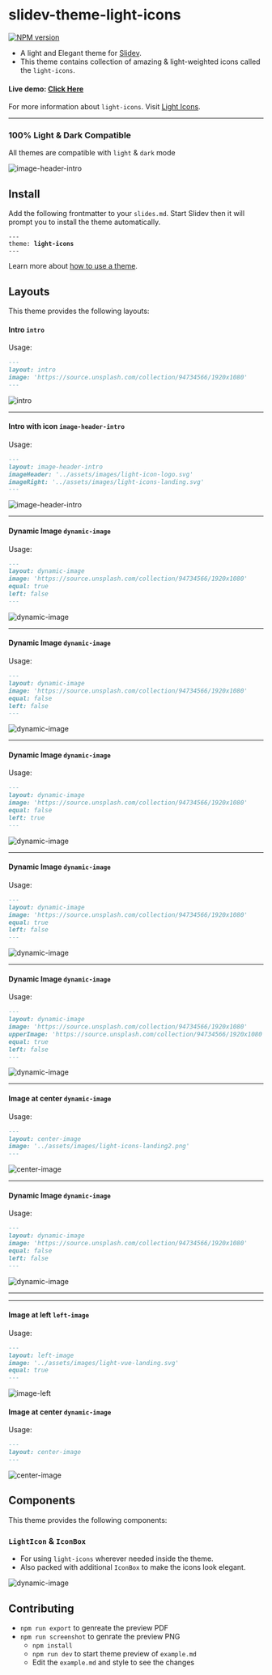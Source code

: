 # slidev-theme-light-icons

[![NPM version](https://img.shields.io/npm/v/slidev-theme-light-icons?color=3AB9D4&label=)](https://www.npmjs.com/package/slidev-theme-light-icons)

  - A light and Elegant theme for [Slidev](https://github.com/slidevjs/slidev).
  - This theme contains collection of amazing & light-weighted icons called the `light-icons`.

#### Live demo: [Click Here](https://slidev.icons.lightvue.org)

For more information about `light-icons`. Visit [Light Icons](https://lightvue.org/getting-started/light-icons).

---

### 100% Light & Dark Compatible
All themes are compatible with `light` & `dark` mode

![image-header-intro](screenshot/overall.gif)

## Install

Add the following frontmatter to your `slides.md`. Start Slidev then it will prompt you to install the theme automatically.

<pre><code>---
theme: <b>light-icons</b>
---</code></pre>

Learn more about [how to use a theme](https://sli.dev/themes/use).

## Layouts

This theme provides the following layouts:
#### Intro `intro`
Usage:

```markdown
---
layout: intro
image: 'https://source.unsplash.com/collection/94734566/1920x1080'
---
```

![intro](screenshot/1-layout-intro.png)

---


#### Intro with icon `image-header-intro`
Usage:

```markdown
---
layout: image-header-intro
imageHeader: '../assets/images/light-icon-logo.svg'
imageRight: '../assets/images/light-icons-landing.svg'
---
```

![image-header-intro](screenshot/2-layout-image-header-intro-light.png)

---

#### Dynamic Image `dynamic-image`
Usage:

```markdown
---
layout: dynamic-image
image: 'https://source.unsplash.com/collection/94734566/1920x1080'
equal: true
left: false
---
```

![dynamic-image](screenshot/3-layout-dynamic-image-dark.png)

---

#### Dynamic Image `dynamic-image`
Usage:

```markdown
---
layout: dynamic-image 
image: 'https://source.unsplash.com/collection/94734566/1920x1080'
equal: false
left: false
---
```

![dynamic-image](screenshot/4-layout-dynamic-image-dark.png)

---

#### Dynamic Image `dynamic-image`
Usage:

```markdown
---
layout: dynamic-image 
image: 'https://source.unsplash.com/collection/94734566/1920x1080'
equal: false
left: true
---
```

![dynamic-image](screenshot/5-layout-dynamic-image-dark.png)

---

#### Dynamic Image `dynamic-image`
Usage:

```markdown
---
layout: dynamic-image 
image: 'https://source.unsplash.com/collection/94734566/1920x1080'
equal: true
left: false
---
```

![dynamic-image](screenshot/6-layout-dynamic-image-dark.png)

---

#### Dynamic Image `dynamic-image`
Usage:

```markdown
---
layout: dynamic-image 
image: 'https://source.unsplash.com/collection/94734566/1920x1080'
upperImage: 'https://source.unsplash.com/collection/94734566/1920x1080'
equal: true
left: false
---
```

![dynamic-image](screenshot/7-layout-dynamic-image-dark.png)

---

#### Image at center `dynamic-image`
Usage:

```markdown
---
layout: center-image
image: '../assets/images/light-icons-landing2.png'
---
```

![center-image](screenshot/8-layout-center-image-light.png)

---

#### Dynamic Image `dynamic-image`
Usage:

```markdown
---
layout: dynamic-image
image: 'https://source.unsplash.com/collection/94734566/1920x1080'
equal: false
left: false
---
```

![dynamic-image](screenshot/9-layout-dynamic-image-light.png)

---

---

#### Image at left `left-image`
Usage:

```markdown
---
layout: left-image
image: '../assets/images/light-vue-landing.svg'
equal: true
---
```

![image-left](screenshot/10-layout-left-image-light.png)


#### Image at center `dynamic-image`
Usage:

```markdown
---
layout: center-image
---
```

![center-image](screenshot/11-layout-center-image-light.png)


## Components

This theme provides the following components:

### `LightIcon` & `IconBox`
  - For using `light-icons` wherever needed inside the theme.
  - Also packed with additional `IconBox` to make the icons look elegant.

![dynamic-image](screenshot/9-layout-dynamic-image-light.png)


## Contributing

- `npm run export` to genreate the preview PDF
- `npm run screenshot` to genrate the preview PNG
  - `npm install`
  - `npm run dev` to start theme preview of `example.md`
  - Edit the `example.md` and style to see the changes
